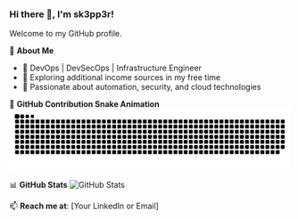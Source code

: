 ### Hi there 👋, I'm sk3pp3r!
Welcome to my GitHub profile.

🌟 **About Me**
- 🔭 DevOps | DevSecOps | Infrastructure Engineer
- 🚀 Exploring additional income sources in my free time
- 🎯 Passionate about automation, security, and cloud technologies

🐍 **GitHub Contribution Snake Animation**
![snake gif](https://github.com/sk3pp3r/sk3pp3r/blob/output/github-contribution-grid-snake.svg)

📊 **GitHub Stats**
![GitHub Stats](https://github-readme-stats.vercel.app/api?username=sk3pp3r&show_icons=true&theme=dark)

📫 **Reach me at**: [Your LinkedIn or Email]


<!--
**sk3pp3r/sk3pp3r** is a ✨ _special_ ✨ repository because its `README.md` (this file) appears on your GitHub profile.

Here are some ideas to get you started:

- 🔭 I’m currently working on ...
- 🌱 I’m currently learning ...
- 👯 I’m looking to collaborate on ...
- 🤔 I’m looking for help with ...
- 💬 Ask me about ...
- 📫 How to reach me: ...
- 😄 Pronouns: ...
- ⚡ Fun fact: ...
-->
